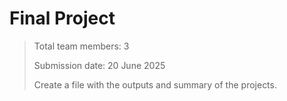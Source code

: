 # Final Project

> Total team members: 3
>
> Submission date: 20 June 2025
>
> Create a file with the outputs and summary of the projects.
>